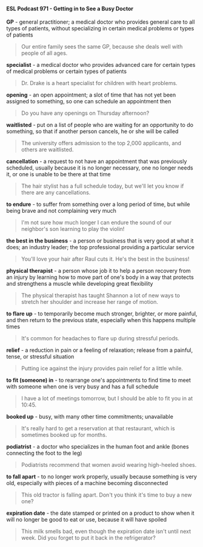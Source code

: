 #### ESL Podcast 971 - Getting in to See a Busy Doctor

**GP** - general practitioner; a medical doctor who provides general care to all
types of patients, without specializing in certain medical problems or types of
patients

> Our entire family sees the same GP, because she deals well with people of all
ages.

**specialist** - a medical doctor who provides advanced care for certain types of
medical problems or certain types of patients

> Dr. Drake is a heart specialist for children with heart problems.

**opening** - an open appointment; a slot of time that has not yet been assigned to
something, so one can schedule an appointment then

> Do you have any openings on Thursday afternoon?

**waitlisted** - put on a list of people who are waiting for an opportunity to do
something, so that if another person cancels, he or she will be called

> The university offers admission to the top 2,000 applicants, and others are
waitlisted.

**cancellation** - a request to not have an appointment that was previously
scheduled, usually because it is no longer necessary, one no longer needs it, or
one is unable to be there at that time

> The hair stylist has a full schedule today, but we'll let you know if there are any
cancellations.

**to endure** - to suffer from something over a long period of time, but while being
brave and not complaining very much

> I'm not sure how much longer I can endure the sound of our neighbor's son
learning to play the violin!

**the best in the business** - a person or business that is very good at what it
does; an industry leader; the top professional providing a particular service

> You'll love your hair after Raul cuts it. He's the best in the business!

**physical therapist** - a person whose job it to help a person recovery from an
injury by learning how to move part of one's body in a way that protects and
strengthens a muscle while developing great flexibility

> The physical therapist has taught Shannon a lot of new ways to stretch her
shoulder and increase her range of motion.

**to flare up** - to temporarily become much stronger, brighter, or more painful, and
then return to the previous state, especially when this happens multiple times

> It's common for headaches to flare up during stressful periods.

**relief** - a reduction in pain or a feeling of relaxation; release from a painful,
tense, or stressful situation

> Putting ice against the injury provides pain relief for a little while.

**to fit (someone) in** - to rearrange one's appointments to find time to meet with
someone when one is very busy and has a full schedule

> I have a lot of meetings tomorrow, but I should be able to fit you in at 10:45.

**booked up** - busy, with many other time commitments; unavailable

> It's really hard to get a reservation at that restaurant, which is sometimes
booked up for months.

**podiatrist** - a doctor who specializes in the human foot and ankle (bones
connecting the foot to the leg)

> Podiatrists recommend that women avoid wearing high-heeled shoes.

**to fall apart** - to no longer work properly, usually because something is very old,
especially with pieces of a machine becoming disconnected

> This old tractor is falling apart. Don't you think it's time to buy a new one?

**expiration date** - the date stamped or printed on a product to show when it will
no longer be good to eat or use, because it will have spoiled

> This milk smells bad, even though the expiration date isn't until next week. Did
you forget to put it back in the refrigerator?

